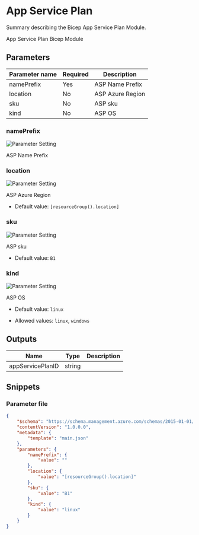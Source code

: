 # App Service Plan

Summary describing the Bicep App Service Plan Module.

App Service Plan Bicep Module

## Parameters

Parameter name | Required | Description
-------------- | -------- | -----------
namePrefix     | Yes      | ASP Name Prefix
location       | No       | ASP Azure Region
sku            | No       | ASP sku
kind           | No       | ASP OS

### namePrefix

![Parameter Setting](https://img.shields.io/badge/parameter-required-orange?style=flat-square)

ASP Name Prefix

### location

![Parameter Setting](https://img.shields.io/badge/parameter-optional-green?style=flat-square)

ASP Azure Region

- Default value: `[resourceGroup().location]`

### sku

![Parameter Setting](https://img.shields.io/badge/parameter-optional-green?style=flat-square)

ASP sku

- Default value: `B1`

### kind

![Parameter Setting](https://img.shields.io/badge/parameter-optional-green?style=flat-square)

ASP OS

- Default value: `linux`

- Allowed values: `linux`, `windows`

## Outputs

Name | Type | Description
---- | ---- | -----------
appServicePlanID | string |

## Snippets

### Parameter file

```json
{
    "$schema": "https://schema.management.azure.com/schemas/2015-01-01/deploymentParameters.json#",
    "contentVersion": "1.0.0.0",
    "metadata": {
        "template": "main.json"
    },
    "parameters": {
        "namePrefix": {
            "value": ""
        },
        "location": {
            "value": "[resourceGroup().location]"
        },
        "sku": {
            "value": "B1"
        },
        "kind": {
            "value": "linux"
        }
    }
}
```

